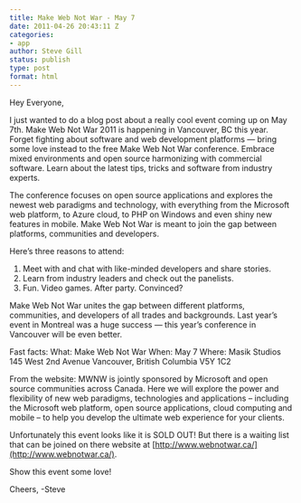 ```yaml
---
title: Make Web Not War - May 7
date: 2011-04-26 20:43:11 Z
categories:
- app
author: Steve Gill
status: publish
type: post
format: html
---
```


Hey Everyone,

I just wanted to do a blog post about a really cool event coming up on May 7th. Make Web Not War 2011 is happening in Vancouver, BC this year. Forget fighting about software and web development platforms — bring some love instead to the free Make Web Not War conference. Embrace mixed environments and open source harmonizing with commercial software. Learn about the latest tips, tricks and software from industry experts.

The conference focuses on open source applications and explores the newest web paradigms and technology, with everything from the Microsoft web platform, to Azure cloud, to PHP on Windows and even shiny new features in mobile. Make Web Not War is meant to join the gap between platforms, communities and developers.

Here’s three reasons to attend:

1. Meet with and chat with like-minded developers and share stories.
1. Learn from industry leaders and check out the panelists.
1. Fun. Video games. After party. Convinced?

Make Web Not War unites the gap between different platforms, communities, and developers of all trades and backgrounds. Last year’s event in Montreal was a huge success — this year’s conference in Vancouver will be even better.

Fast facts:
What: Make Web Not War
When: May 7
Where: Masik Studios
145 West 2nd Avenue
Vancouver, British Columbia V5Y 1C2

From the website: MWNW is jointly sponsored by Microsoft and open source communities across Canada. Here we will explore the power and flexibility of new web paradigms, technologies and applications – including the Microsoft web platform, open source applications, cloud computing and mobile – to help you develop the ultimate web experience for your clients.

Unfortunately this event looks like it is SOLD OUT! But there is a waiting list that can be joined on there website at [http://www.webnotwar.ca/](http://www.webnotwar.ca/).

Show this event some love!

Cheers, -Steve
